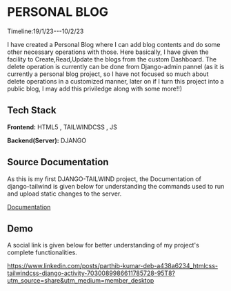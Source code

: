 
# PERSONAL BLOG

Timeline:19/1/23---10/2/23

I have created a Personal Blog where I can add blog contents and do some other necessary operations with those. Here basically, I have given the facility to Create,Read,Update the blogs from the custom Dashboard. The delete operation is currently can be done from Django-admin pannel (as it is currently a personal blog project, so I have not focused so much about delete operations in a customized manner, later on if I turn this project into a public blog, I may add this priviledge along with some more!!)







## Tech Stack

**Frontend:** HTML5 , TAILWINDCSS , JS

**Backend(Server):** DJANGO








## Source Documentation

As this is my first DJANGO-TAILWIND project, the Documentation of django-tailwind is given below for understanding the commands used to run and upload static changes to the server.

[Documentation](https://django-tailwind.readthedocs.io/en/latest/index.html)



## Demo

A social link is given below for better understanding of my project's complete functionalities.

https://www.linkedin.com/posts/parthib-kumar-deb-a438a6234_htmlcss-tailwindcss-django-activity-7030089986611785728-95T8?utm_source=share&utm_medium=member_desktop
